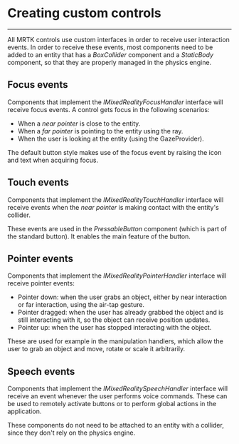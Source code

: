 # Creating custom controls
---
All MRTK controls use custom interfaces in order to receive user interaction events. In order to receive these events, most components need to be added to an entity that has a *BoxCollider* component and a *StaticBody* component, so that they are properly managed in the physics engine.

## Focus events
Components that implement the *IMixedRealityFocusHandler* interface will receive focus events. A control gets focus in the following scenarios:
- When a *near pointer* is close to the entity.
- When a *far pointer* is pointing to the entity using the ray.
- When the user is looking at the entity (using the GazeProvider).

The default button style makes use of the focus event by raising the icon and text when acquiring focus.

## Touch events
Components that implement the *IMixedRealityTouchHandler* interface will receive events when the *near pointer* is making contact with the entity's collider.

These events are used in the *PressableButton* component (which is part of the standard button). It enables the main feature of the button.

## Pointer events
Components that implement the *IMixedRealityPointerHandler* interface will receive pointer events:
- Pointer down: when the user grabs an object, either by near interaction or far interaction, using the air-tap gesture.
- Pointer dragged: when the user has already grabbed the object and is still interacting with it, so the object can receive position updates.
- Pointer up: when the user has stopped interacting with the object.

These are used for example in the manipulation handlers, which allow the user to grab an object and move, rotate or scale it arbitrarily.

## Speech events
Components that implement the *IMixedRealitySpeechHandler* interface will receive an event whenever the user performs voice commands. These can be used to remotely activate buttons or to perform global actions in the application.

These components do not need to be attached to an entity with a collider, since they don't rely on the physics engine.